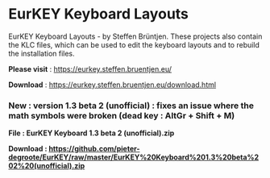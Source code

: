 # EurKEY Keyboard Layouts
EurKEY Keyboard Layouts - by Steffen Brüntjen. These projects also contain the KLC files, which can be used to edit the keyboard layouts and to rebuild the installation files.

**Please visit** : https://eurkey.steffen.bruentjen.eu/

**Download** : https://eurkey.steffen.bruentjen.eu/download.html


### New :  version 1.3 beta 2 (unofficial) :  fixes an issue where the math symbols were broken (dead key : AltGr + Shift + M)

**File :  EurKEY Keyboard 1.3 beta 2 (unofficial).zip**

**Download :  https://github.com/pieter-degroote/EurKEY/raw/master/EurKEY%20Keyboard%201.3%20beta%202%20(unofficial).zip**
